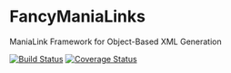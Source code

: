 FancyManiaLinks
===============

ManiaLink Framework for Object-Based XML Generation

[![Build Status](https://travis-ci.org/steeffeen/FancyManiaLinks.svg?branch=master)](https://travis-ci.org/steeffeen/FancyManiaLinks)
[![Coverage Status](https://coveralls.io/repos/github/steeffeen/FancyManiaLinks/badge.svg?branch=master&dummy=A)](https://coveralls.io/github/steeffeen/FancyManiaLinks)
